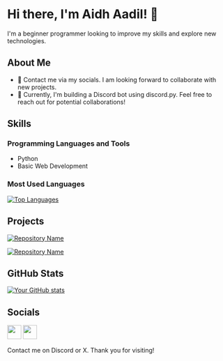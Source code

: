 # Hi there, I'm Aidh Aadil! 👋

I'm a beginner programmer looking to improve my skills and explore new technologies.

## About Me

- 🤝 Contact me via my socials. I am looking forward to collaborate with new projects.
- 🔭 Currently, I'm building a Discord bot using discord.py. Feel free to reach out for potential collaborations!

## Skills

### Programming Languages and Tools
- Python 
- Basic Web Development

### Most Used Languages

<a href="https://github.com/aidh-aadil" align="left"><img src="https://github-readme-stats.vercel.app/api/top-langs/?username=aidh-aadil&langs_count=10&title_color=ffffff&text_color=ffffff&icon_color=f97316&bg_color=1c1917&hide_border=true&locale=en&custom_title=Top%20%Languages" alt="Top Languages" /></a>

## Projects

[![Repository Name](https://github-readme-stats.vercel.app/api/pin/?username=aidh-aadil&repo=Conways-game-of-life&title_color=f97316&text_color=ffffff&icon_color=f97316&bg_color=1c1917&hide_border=true&locale=en)](https://github.com/aidh-aadil/Conways-game-of-life)

[![Repository Name](https://github-readme-stats.vercel.app/api/pin/?username=aidh-aadil&repo=sparky-bot&title_color=f97316&text_color=ffffff&icon_color=f97316&bg_color=1c1917&hide_border=true&locale=en)](https://github.com/aidh-aadil/sparky-bot)



## GitHub Stats

[![Your GitHub stats](https://github-readme-stats.vercel.app/api?username=aidh-aadil&show_icons=true&theme=dark)](https://github.com/aidh-aadil)

## Socials

<a href="https://discord.com/users/769105946034831390" target="_blank" rel="noreferrer"><img src="https://raw.githubusercontent.com/danielcranney/readme-generator/main/public/icons/socials/discord.svg" width="32" height="32" /></a>
<a href="https://www.twitter.com/aidhaadil" target="_blank" rel="noreferrer"><img src="https://raw.githubusercontent.com/danielcranney/readme-generator/main/public/icons/socials/twitter.svg" width="32" height="32" /></a>

Contact me on Discord or X. Thank you for visiting!






